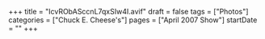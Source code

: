 +++
title = "IcvRObASccnL7qxSIw4I.avif"
draft = false
tags = ["Photos"]
categories = ["Chuck E. Cheese's"]
pages = ["April 2007 Show"]
startDate = ""
+++
